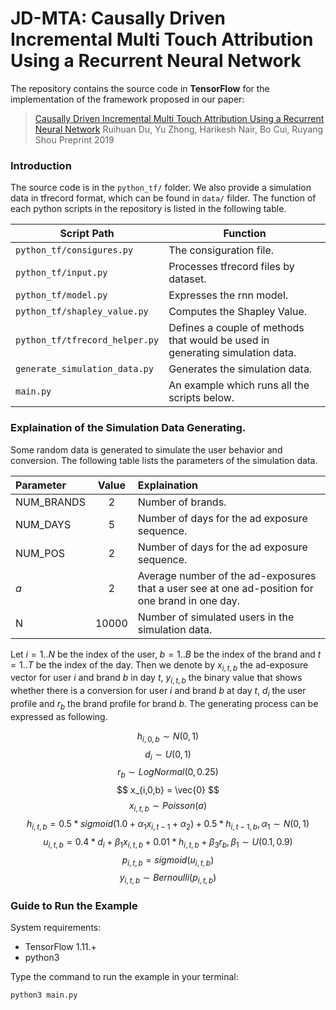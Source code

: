 # JD-MTA: Causally Driven Incremental Multi Touch Attribution Using a Recurrent Neural Network
The repository contains the source code in **TensorFlow** for the implementation of the framework proposed in our paper:
>[Causally Driven Incremental Multi Touch Attribution Using a Recurrent Neural Network](https://arxiv.org/abs/1902.00215)
>Ruihuan Du, Yu Zhong, Harikesh Nair, Bo Cui, Ruyang Shou
>Preprint 2019

### Introduction

The source code is in the `python_tf/` folder. We also provide a simulation data in tfrecord format, which can be found in `data/` filder. The function of each python scripts in the repository is listed in the following table.

| Script Path | Function |
|--- | --- |
| `python_tf/consigures.py` | The consiguration file. |
| `python_tf/input.py` | Processes tfrecord files by dataset. |
| `python_tf/model.py` | Expresses the rnn model. |
| `python_tf/shapley_value.py` | Computes the Shapley Value. |
| `python_tf/tfrecord_helper.py` | Defines a couple of methods that would be used in generating simulation data. |
| `generate_simulation_data.py` | Generates the simulation data. |
| `main.py` | An example which runs all the scripts below. |

### Explaination of the Simulation Data Generating.

Some random data is generated to simulate the user behavior and conversion. The following table lists the parameters of the simulation data.

| Parameter | Value | Explaination |
| :--- | :---: | :--- |
| NUM_BRANDS | 2 | Number of brands. |
| NUM_DAYS | 5 | Number of days for the ad exposure sequence. |
| NUM_POS | 2 | Number of days for the ad exposure sequence. |
| $a$ | 2 | Average number of the ad-exposures that a user see at one ad-position for one brand in one day. |
| N | 10000 | Number of simulated users in the simulation data. |

Let $i = 1..N$ be the index of the user, $b=1..B$ be the index of the brand and $t=1..T$ be the index of the day. Then we denote by $x_{i,t,b}$ the ad-exposure vector for user $i$ and brand $b$ in day $t$, $y_{i,t,b}$ the binary value that shows whether there is a conversion for user $i$ and brand $b$ at day $t$, $d_i$ the user profile and $r_b$ the brand profile for brand $b$. The generating process can be expressed as following.

$$ h_{i, 0, b} \sim N(0, 1) $$
$$ d_{i} \sim U(0, 1) $$
$$ r_{b} \sim LogNormal(0, 0.25) $$
$$ x_{i,0,b} = \vec{0} $$
$$ x_{i,t,b} \sim Poisson(a) $$
$$ h_{i, t, b} = 0.5 * sigmoid(1.0 + \alpha_1 x_{i, t-1} + \alpha_2 ) + 0.5 * h_{i, t-1, b}, \alpha_1 \sim N(0,1) $$
$$ u_{i, t, b} = 0.4 * d_i + \beta_1 x_{i, t, b} + 0.01 * h_{i, t, b} + \beta_3 r_b, \beta_1 \sim U(0.1, 0.9) $$
$$ p_{i,t,b} =  sigmoid(u_{i,t,b})$$
$$ y_{i,t,b} \sim Bernoulli(p_{i,t,b} ) $$

### Guide to Run the Example

System requirements:
* TensorFlow 1.11.+
* python3

Type the command to run the example in your terminal: 

```markdown
python3 main.py
```


<script type="text/javascript"
   src="http://cdn.mathjax.org/mathjax/latest/MathJax.js?config=TeX-AMS-MML_HTMLorMML">
</script>